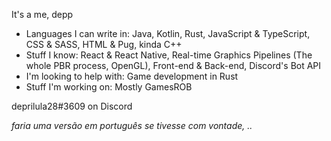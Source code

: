 It's a me, depp
- Languages I can write in: Java, Kotlin, Rust, JavaScript & TypeScript, CSS & SASS, HTML & Pug, kinda C++
- Stuff I know: React & React Native, Real-time Graphics Pipelines (The whole PBR process, OpenGL), Front-end & Back-end, Discord's Bot API
- I'm looking to help with: Game development in Rust
- Stuff I'm working on: Mostly GamesROB

deprilula28#3609 on Discord

*faria uma versão em português se tivesse com vontade, ..*
